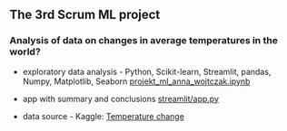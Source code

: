 ## The 3rd Scrum ML project  

###   Analysis of data on changes in average temperatures in the world?

- exploratory data analysis - Python, Scikit-learn, Streamlit, pandas, Numpy, Matplotlib, Seaborn
[projekt_ml_anna_wojtczak.ipynb](https://github.com/annawojtczak777/bootcamp_projects_repo/blob/main/projekt_3_ML/projekt_ml_anna_wojtczak.ipynb)

- app with summary and conclusions 
[streamlit/app.py](https://github.com/annawojtczak777/bootcamp_projects_repo/blob/main/projekt_3_ML/streamlit/app.py)

- data source - Kaggle:  [Temperature change](https://www.kaggle.com/datasets/sevgisarac/temperature-change)